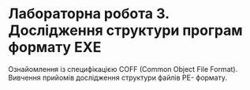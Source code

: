 # Лабораторна робота 3. Дослідження структури програм формату EXE
Ознайомлення із специфікацією COFF (Common Object File Format). Вивчення прийомів дослідження структури файлів PE- формату.
